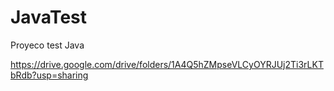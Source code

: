 # JavaTest
Proyeco test Java

https://drive.google.com/drive/folders/1A4Q5hZMpseVLCyOYRJUj2Ti3rLKTbRdb?usp=sharing
